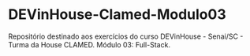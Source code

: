 # DEVinHouse-Clamed-Modulo03
Repositório destinado aos exercícios do curso DEVinHouse - Senai/SC - Turma da House CLAMED. Módulo 03: Full-Stack.
